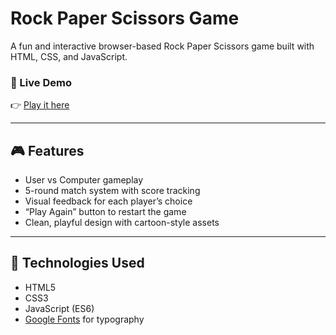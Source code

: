 # Rock Paper Scissors Game

A fun and interactive browser-based Rock Paper Scissors game built with HTML, CSS, and JavaScript.

### 🔗 Live Demo

👉 [Play it here](https://zimwick.github.io/rock-paper-scissors/)

---

## 🎮 Features

- User vs Computer gameplay
- 5-round match system with score tracking
- Visual feedback for each player’s choice
- “Play Again” button to restart the game
- Clean, playful design with cartoon-style assets

---

## 🧱 Technologies Used

- HTML5
- CSS3
- JavaScript (ES6)
- [Google Fonts](https://fonts.google.com/) for typography

